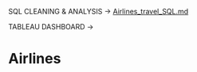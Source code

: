 SQL CLEANING & ANALYSIS -> [ Airlines_travel_SQL.md ](https://github.com/AndyeliSays/Airlines/blob/main/Airlines_travel_SQL.md)

TABLEAU DASHBOARD ->


# Airlines
